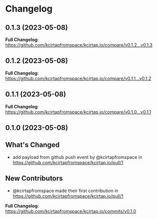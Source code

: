 # Changelog

## 0.1.3 (2023-05-08)

**Full Changelog**: https://github.com/kcirtapfromspace/kcirtap.io/compare/v0.1.2...v0.1.3

## 0.1.2 (2023-05-08)

**Full Changelog**: https://github.com/kcirtapfromspace/kcirtap.io/compare/v0.1.1...v0.1.2

## 0.1.1 (2023-05-08)

**Full Changelog**: https://github.com/kcirtapfromspace/kcirtap.io/compare/v0.1.0...v0.1.1

## 0.1.0 (2023-05-08)

## What's Changed
* add payload from github push event by @kcirtapfromspace in https://github.com/kcirtapfromspace/kcirtap.io/pull/1

## New Contributors
* @kcirtapfromspace made their first contribution in https://github.com/kcirtapfromspace/kcirtap.io/pull/1

**Full Changelog**: https://github.com/kcirtapfromspace/kcirtap.io/commits/v0.1.0
